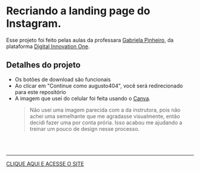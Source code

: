 # Recriando a landing page do Instagram.
Esse projeto foi feito pelas aulas da professara [Gabriela Pinheiro](https://github.com/SpruceGabriela), da plataforma [Digital Innovation One](https://web.dio.me/).

## Detalhes do projeto
- Os botões de download são funcionais
- Ao clicar em "Continue como augusto404", você será redirecionado para este repositório
- A imagem que usei do celular foi feita usando o [Canva](https://www.canva.com/).
    > Não usei uma imagem parecida com a da instrutora, pois não achei uma semelhante que me agradasse visualmente, então decidi fazer uma por conta prória. Isso acabou me ajudando a treinar um pouco de design nesse processo.

<br><br>

---
[CLIQUE AQUI E ACESSE O SITE](https://augusto404.github.io/clone-instagram/)